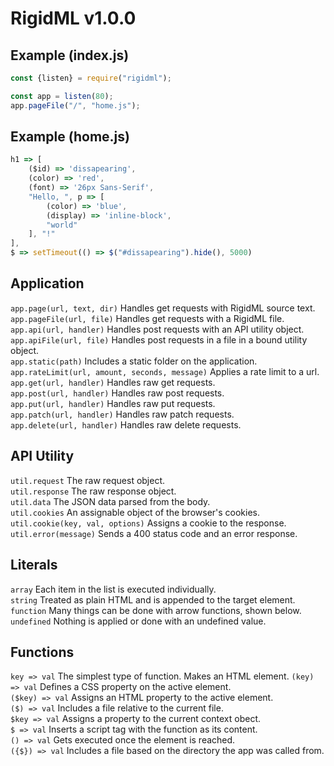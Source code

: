 # RigidML v1.0.0

## Example (index.js)

```js
const {listen} = require("rigidml");

const app = listen(80);
app.pageFile("/", "home.js");
```

## Example (home.js)

```js
h1 => [
	($id) => 'dissapearing',
	(color) => 'red',
	(font) => '26px Sans-Serif',
	"Hello, ", p => [
		(color) => 'blue',
		(display) => 'inline-block',
		"world"
	], "!"
],
$ => setTimeout(() => $("#dissapearing").hide(), 5000)
```

## Application
`app.page(url, text, dir)` Handles get requests with RigidML source text.  
`app.pageFile(url, file)` Handles get requests with a RigidML file.  
`app.api(url, handler)` Handles post requests with an API utility object.  
`app.apiFile(url, file)` Handles post requests in a file in a bound utility object.  
`app.static(path)` Includes a static folder on the application.  
`app.rateLimit(url, amount, seconds, message)` Applies a rate limit to a url.  
`app.get(url, handler)` Handles raw get requests.  
`app.post(url, handler)` Handles raw post requests.  
`app.put(url, handler)` Handles raw put requests.  
`app.patch(url, handler)` Handles raw patch requests.  
`app.delete(url, handler)` Handles raw delete requests.  

## API Utility
`util.request` The raw request object.  
`util.response` The raw response object.  
`util.data` The JSON data parsed from the body.  
`util.cookies` An assignable object of the browser's cookies.  
`util.cookie(key, val, options)` Assigns a cookie to the response.  
`util.error(message)` Sends a 400 status code and an error response.  

## Literals
`array` Each item in the list is executed individually.  
`string` Treated as plain HTML and is appended to the target element.  
`function` Many things can be done with arrow functions, shown below.  
`undefined` Nothing is applied or done with an undefined value.

## Functions
`key => val` The simplest type of function. Makes an HTML element.
`(key) => val` Defines a CSS property on the active element.  
`($key) => val` Assigns an HTML property to the active element.  
`($) => val` Includes a file relative to the current file.  
`$key => val` Assigns a property to the current context obect.  
`$ => val` Inserts a script tag with the function as its content.  
`() => val` Gets executed once the element is reached.  
`({$}) => val` Includes a file based on the directory the app was called from.  